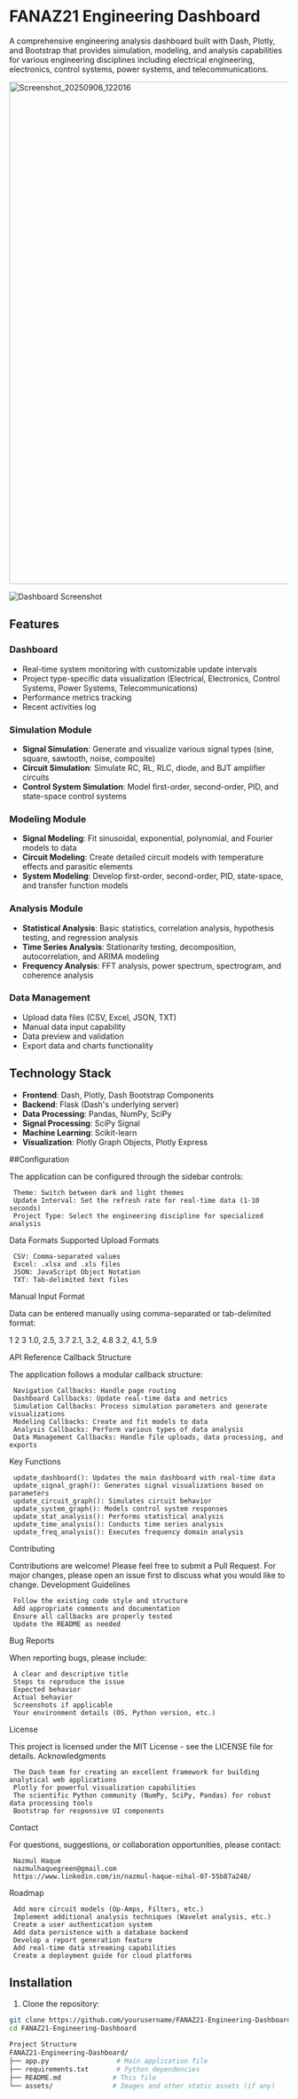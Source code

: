 # FANAZ21 Engineering Dashboard

A comprehensive engineering analysis dashboard built with Dash, Plotly, and Bootstrap that provides simulation, modeling, and analysis capabilities for various engineering disciplines including electrical engineering, electronics, control systems, power systems, and telecommunications.

<img width="1913" height="906" alt="Screenshot_20250906_122016" src="https://github.com/user-attachments/assets/0a338089-7464-48c9-a7db-1eb2733c1030" />

![Dashboard Screenshot](https://via.placeholder.com/800x400?text=FANAZ21+Engineering+Dashboard+Screenshot)

## Features

### Dashboard
- Real-time system monitoring with customizable update intervals
- Project type-specific data visualization (Electrical, Electronics, Control Systems, Power Systems, Telecommunications)
- Performance metrics tracking
- Recent activities log

### Simulation Module
- **Signal Simulation**: Generate and visualize various signal types (sine, square, sawtooth, noise, composite)
- **Circuit Simulation**: Simulate RC, RL, RLC, diode, and BJT amplifier circuits
- **Control System Simulation**: Model first-order, second-order, PID, and state-space control systems

### Modeling Module
- **Signal Modeling**: Fit sinusoidal, exponential, polynomial, and Fourier models to data
- **Circuit Modeling**: Create detailed circuit models with temperature effects and parasitic elements
- **System Modeling**: Develop first-order, second-order, PID, state-space, and transfer function models

### Analysis Module
- **Statistical Analysis**: Basic statistics, correlation analysis, hypothesis testing, and regression analysis
- **Time Series Analysis**: Stationarity testing, decomposition, autocorrelation, and ARIMA modeling
- **Frequency Analysis**: FFT analysis, power spectrum, spectrogram, and coherence analysis

### Data Management
- Upload data files (CSV, Excel, JSON, TXT)
- Manual data input capability
- Data preview and validation
- Export data and charts functionality

## Technology Stack

- **Frontend**: Dash, Plotly, Dash Bootstrap Components
- **Backend**: Flask (Dash's underlying server)
- **Data Processing**: Pandas, NumPy, SciPy
- **Signal Processing**: SciPy Signal
- **Machine Learning**: Scikit-learn
- **Visualization**: Plotly Graph Objects, Plotly Express


##Configuration 

The application can be configured through the sidebar controls: 

     Theme: Switch between dark and light themes
     Update Interval: Set the refresh rate for real-time data (1-10 seconds)
     Project Type: Select the engineering discipline for specialized analysis
     

Data Formats 
Supported Upload Formats 

     CSV: Comma-separated values
     Excel: .xlsx and .xls files
     JSON: JavaScript Object Notation
     TXT: Tab-delimited text files
     

Manual Input Format 

Data can be entered manually using comma-separated or tab-delimited format: 
 
 
 
1
2
3
1.0, 2.5, 3.7
2.1, 3.2, 4.8
3.2, 4.1, 5.9
 
 
 
API Reference 
Callback Structure 

The application follows a modular callback structure: 

     Navigation Callbacks: Handle page routing
     Dashboard Callbacks: Update real-time data and metrics
     Simulation Callbacks: Process simulation parameters and generate visualizations
     Modeling Callbacks: Create and fit models to data
     Analysis Callbacks: Perform various types of data analysis
     Data Management Callbacks: Handle file uploads, data processing, and exports
     

Key Functions 

     update_dashboard(): Updates the main dashboard with real-time data
     update_signal_graph(): Generates signal visualizations based on parameters
     update_circuit_graph(): Simulates circuit behavior
     update_system_graph(): Models control system responses
     update_stat_analysis(): Performs statistical analysis
     update_time_analysis(): Conducts time series analysis
     update_freq_analysis(): Executes frequency domain analysis
     

Contributing 

Contributions are welcome! Please feel free to submit a Pull Request. For major changes, please open an issue first to discuss what you would like to change. 
Development Guidelines 

     Follow the existing code style and structure
     Add appropriate comments and documentation
     Ensure all callbacks are properly tested
     Update the README as needed
     

Bug Reports 

When reporting bugs, please include: 

     A clear and descriptive title
     Steps to reproduce the issue
     Expected behavior
     Actual behavior
     Screenshots if applicable
     Your environment details (OS, Python version, etc.)
     

License 

This project is licensed under the MIT License - see the LICENSE  file for details. 
Acknowledgments 

     The Dash team for creating an excellent framework for building analytical web applications
     Plotly for powerful visualization capabilities
     The scientific Python community (NumPy, SciPy, Pandas) for robust data processing tools
     Bootstrap for responsive UI components
     

Contact 

For questions, suggestions, or collaboration opportunities, please contact: 

     Nazmul Haque
     nazmulhaquegreen@gmail.com 
     https://www.linkedin.com/in/nazmul-haque-nihal-07-55b87a248/ 
          

Roadmap 

     Add more circuit models (Op-Amps, Filters, etc.)
     Implement additional analysis techniques (Wavelet analysis, etc.)
     Create a user authentication system
     Add data persistence with a database backend
     Develop a report generation feature
     Add real-time data streaming capabilities
     Create a deployment guide for cloud platforms
     


## Installation


1. Clone the repository:
```bash
git clone https://github.com/yourusername/FANAZ21-Engineering-Dashboard.git
cd FANAZ21-Engineering-Dashboard

Project Structure
FANAZ21-Engineering-Dashboard/
├── app.py                 # Main application file
├── requirements.txt       # Python dependencies
├── README.md             # This file
└── assets/               # Images and other static assets (if any)
